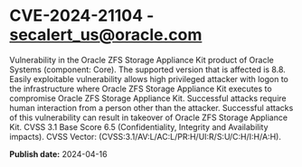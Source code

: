 # CVE-2024-21104 - secalert_us@oracle.com

Vulnerability in the Oracle ZFS Storage Appliance Kit product of Oracle Systems (component: Core).   The supported version that is affected is 8.8. Easily exploitable vulnerability allows high privileged attacker with logon to the infrastructure where Oracle ZFS Storage Appliance Kit executes to compromise Oracle ZFS Storage Appliance Kit.  Successful attacks require human interaction from a person other than the attacker. Successful attacks of this vulnerability can result in takeover of Oracle ZFS Storage Appliance Kit. CVSS 3.1 Base Score 6.5 (Confidentiality, Integrity and Availability impacts).  CVSS Vector: (CVSS:3.1/AV:L/AC:L/PR:H/UI:R/S:U/C:H/I:H/A:H).

**Publish date:** 2024-04-16
